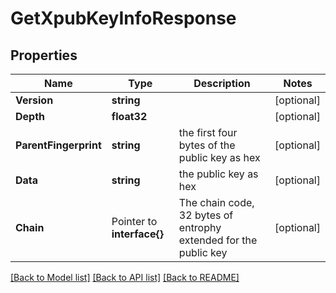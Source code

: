 # GetXpubKeyInfoResponse

## Properties

Name | Type | Description | Notes
------------ | ------------- | ------------- | -------------
**Version** | **string** |  | [optional] 
**Depth** | **float32** |  | [optional] 
**ParentFingerprint** | **string** | the first four bytes of the public key as hex | [optional] 
**Data** | **string** | the public key as hex | [optional] 
**Chain** | Pointer to **interface{}** | The chain code, 32 bytes of entrophy extended for the public key | [optional] 

[[Back to Model list]](../README.md#documentation-for-models) [[Back to API list]](../README.md#documentation-for-api-endpoints) [[Back to README]](../README.md)


